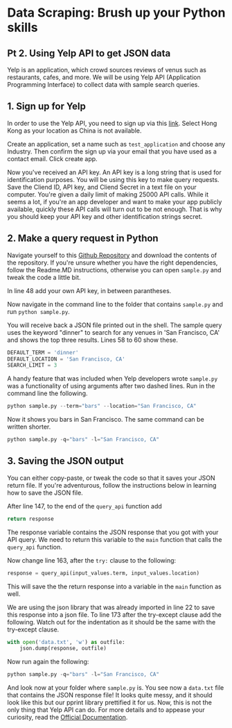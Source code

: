 # Data Scraping: Brush up your Python skills
## Pt 2. Using Yelp API to get JSON data

Yelp is an application, which crowd sources reviews of venus such as restaurants, cafes, and more. We will be using Yelp API (Application Programming Interface) to collect data with sample search queries.

## 1. Sign up for Yelp

In order to use the Yelp API, you need to sign up via this [link](https://www.yelp.com/login?return_url=%2Fdevelopers%2Fv3%2Fmanage_app). Select Hong Kong as your location as China is not available.

Create an application, set a name such as ```test_application``` and choose any Industry. Then confirm the sign up via your email that you have used as a contact email. Click create app.

Now you've received an API key. An API key is a long string that is used for identification purposes. You will be using this key to make query requests. Save the Cliend ID, API key, and Cliend Secret in a text file on your computer. You're given a daily limit of making 25000 API calls. While it seems a lot, if you're an app developer and want to make your app publicly available, quickly these API calls will turn out to be not enough. That is why you should keep your API key and other identification strings secret.

## 2. Make a query request in Python

Navigate yourself to this [Github Repository](https://github.com/noelkonagai/yelp-fusion/tree/master/fusion/python) and download the contents of the repository. If you're unsure whether you have the right dependencies, follow the Readme.MD instructions, otherwise you can open ```sample.py``` and tweak the code a little bit.

In line 48 add your own API key, in between parantheses.

Now navigate in the command line to the folder that contains ```sample.py``` and run ```python sample.py```.

You will receive back a JSON file printed out in the shell. The sample query uses the keyword "dinner" to search for any venues in 'San Francisco, CA' and shows the top three results. Lines 58 to 60 show these.

```python
DEFAULT_TERM = 'dinner'
DEFAULT_LOCATION = 'San Francisco, CA'
SEARCH_LIMIT = 3
```

A handy feature that was included when Yelp developers wrote ```sample.py``` was a functionality of using arguments after two dashed lines. Run in the command line the following.

```python
python sample.py --term="bars" --location="San Francisco, CA"
```

Now it shows you bars in San Francisco. The same command can be written shorter.

```python
python sample.py -q="bars" -l="San Francisco, CA"
```

## 3. Saving the JSON output

You can either copy-paste, or tweak the code so that it saves your JSON return file. If you're adventurous, follow the instructions below in learning how to save the JSON file.

After line 147, to the end of the ```query_api``` function add

```python
return response
```

The response variable contains the JSON response that you got with your API query. We need to return this variable to the ```main``` function that calls the ```query_api``` function.

Now change line 163, after the ```try:``` clause to the following:

```python
response = query_api(input_values.term, input_values.location)
```

This will save the the return response into a variable in the ```main``` function as well.

We are using the json library that was already imported in line 22 to save this response into a json file. To line 173 after the try-except clause add the following. Watch out for the indentation as it should be the same with the try-except clause.

```python
with open('data.txt', 'w') as outfile:
    json.dump(response, outfile)
```

Now run again the following:

```python
python sample.py -q="bars" -l="San Francisco, CA"
```

And look now at your folder where ```sample.py``` is. You see now a ```data.txt``` file that contains the JSON response file! It looks quite messy, and it should look like this but our pprint library prettified it for us. Now, this is not the only thing that Yelp API can do. For more details and to appease your curiosity, read the [ Official Documentation](https://www.yelp.com/developers/documentation/v3/get_started).